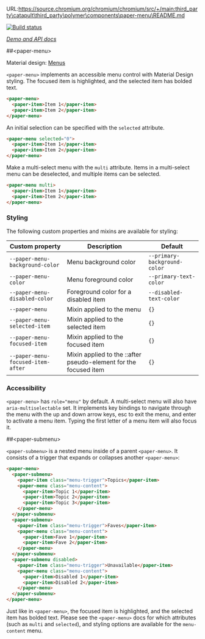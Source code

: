URL:https://source.chromium.org/chromium/chromium/src/+/main:third_party\catapult\third_party\polymer\components\paper-menu\README.md

<!---

This README is automatically generated from the comments in these files:
paper-menu.html  paper-submenu.html

Edit those files, and our readme bot will duplicate them over here!
Edit this file, and the bot will squash your changes :)

The bot does some handling of markdown. Please file a bug if it does the wrong
thing! https://github.com/PolymerLabs/tedium/issues

-->

[![Build status](https://travis-ci.org/PolymerElements/paper-menu.svg?branch=master)](https://travis-ci.org/PolymerElements/paper-menu)

_[Demo and API docs](https://elements.polymer-project.org/elements/paper-menu)_


##&lt;paper-menu&gt;

Material design: [Menus](https://www.google.com/design/spec/components/menus.html)

`<paper-menu>` implements an accessible menu control with Material Design styling. The focused item
is highlighted, and the selected item has bolded text.

```html
<paper-menu>
  <paper-item>Item 1</paper-item>
  <paper-item>Item 2</paper-item>
</paper-menu>
```

An initial selection can be specified with the `selected` attribute.

```html
<paper-menu selected="0">
  <paper-item>Item 1</paper-item>
  <paper-item>Item 2</paper-item>
</paper-menu>
```

Make a multi-select menu with the `multi` attribute. Items in a multi-select menu can be deselected,
and multiple items can be selected.

```html
<paper-menu multi>
  <paper-item>Item 1</paper-item>
  <paper-item>Item 2</paper-item>
</paper-menu>
```

### Styling

The following custom properties and mixins are available for styling:

| Custom property | Description | Default |
| --- | --- | --- |
| `--paper-menu-background-color` | Menu background color | `--primary-background-color` |
| `--paper-menu-color` | Menu foreground color | `--primary-text-color` |
| `--paper-menu-disabled-color` | Foreground color for a disabled item | `--disabled-text-color` |
| `--paper-menu` | Mixin applied to the menu | `{}` |
| `--paper-menu-selected-item` | Mixin applied to the selected item | `{}` |
| `--paper-menu-focused-item` | Mixin applied to the focused item | `{}` |
| `--paper-menu-focused-item-after` | Mixin applied to the ::after pseudo-element for the focused item | `{}` |

### Accessibility

`<paper-menu>` has `role="menu"` by default. A multi-select menu will also have
`aria-multiselectable` set. It implements key bindings to navigate through the menu with the up and
down arrow keys, esc to exit the menu, and enter to activate a menu item. Typing the first letter
of a menu item will also focus it.



##&lt;paper-submenu&gt;

`<paper-submenu>` is a nested menu inside of a parent `<paper-menu>`. It
consists of a trigger that expands or collapses another `<paper-menu>`:

```html
<paper-menu>
  <paper-submenu>
    <paper-item class="menu-trigger">Topics</paper-item>
    <paper-menu class="menu-content">
      <paper-item>Topic 1</paper-item>
      <paper-item>Topic 2</paper-item>
      <paper-item>Topic 3</paper-item>
    </paper-menu>
  </paper-submenu>
  <paper-submenu>
    <paper-item class="menu-trigger">Faves</paper-item>
    <paper-menu class="menu-content">
      <paper-item>Fave 1</paper-item>
      <paper-item>Fave 2</paper-item>
    </paper-menu>
  </paper-submenu>
  <paper-submenu disabled>
    <paper-item class="menu-trigger">Unavailable</paper-item>
    <paper-menu class="menu-content">
      <paper-item>Disabled 1</paper-item>
      <paper-item>Disabled 2</paper-item>
    </paper-menu>
  </paper-submenu>
</paper-menu>
```

Just like in `<paper-menu>`, the focused item is highlighted, and the selected
item has bolded text. Please see the `<paper-menu>` docs for which attributes
(such as `multi` and `selected`), and styling options are available for the
`menu-content` menu.


